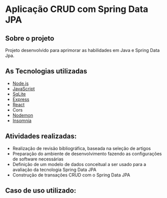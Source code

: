 # Aplicação CRUD com Spring Data JPA 
<h2>Sobre o projeto</h2>
<p>Projeto desenvolvido para aprimorar as habilidades em Java e Spring Data Jpa.</p>
<h2>As Tecnologias utilizadas</h2>
<ul>
<li><a href="https://nodejs.org/">Node.js</a></li>
<li><a href="https://www.javascript.com/">JavaScript</a></li>
<li><a href="https://www.npmjs.com/package/sqlite3">SqLite</a></li>
<li><a href="https://expressjs.com/pt-br/">Express</a></li>
<li><a href="https://pt-br.reactjs.org/">React</a></li>
<li>Cors</li>
<li><a href="https://www.npmjs.com/package/nodemon">Nodemon</a></li>
<li><a href="https://insomnia.rest/">Insomnia</a></li>

</ul>
<h2>Atividades realizadas:</h2>
<ul>
<li>Realização de revisão bibliográfica, baseada na seleção de artigos</li>
<li>Preparação do ambiente de desenvolvimento fazendo as configurações de software necessárias</li>
<li>Definição de um modelo de dados conceitual a ser usado para a avaliação da tecnologia Spring Data JPA</li>
<li>Construção de transações CRUD com o Spring Data JPA</li>
</ul>
<h2>Caso de uso utilizado:</h2>


